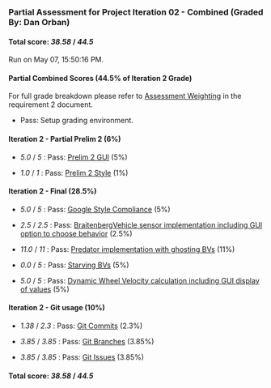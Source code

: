 ### Partial Assessment for Project Iteration 02 - Combined (Graded By: Dan Orban)

#### Total score: _38.58_ / _44.5_

Run on May 07, 15:50:16 PM.


#### Partial Combined Scores (44.5% of Iteration 2 Grade)


For full grade breakdown please refer to [Assessment Weighting](https://github.umn.edu/umn-csci-3081-S19/csci3081-shared-upstream/blob/support-code/project/docs/Iteration2Requirements.md#assessment-weighting) in the requirement 2 document.

+ Pass: Setup grading environment.




#### Iteration 2 - Partial Prelim 2 (6%)

+  _5.0_ / _5_ : Pass: [Prelim 2 GUI](Proj_02_Prelim-2_Assessment.md) (5%)



+  _1.0_ / _1_ : Pass: [Prelim 2 Style](Proj_02_Prelim-2-Style_Assessment.md) (1%)




#### Iteration 2 - Final (28.5%)

+  _5.0_ / _5_ : Pass: [Google Style Compliance](Proj_02_Final-Automated_Assessment.md#google-style) (5%)



+  _2.5_ / _2.5_ : Pass: [BraitenbergVehicle sensor implementation including GUI option to choose behavior](Proj_02_Final-Code_Assessment.md#feature-testing) (2.5%)



+  _11.0_ / _11_ : Pass: [Predator implementation with ghosting BVs](Proj_02_Final-Code_Assessment.md#feature-testing) (11%)



+  _0.0_ / _5_ : Pass: [Starving BVs](Proj_02_Final-Code_Assessment.md#feature-testing) (5%)



+  _5.0_ / _5_ : Pass: [Dynamic Wheel Velocity calculation including GUI display of values](Proj_02_Final-Code_Assessment.md) (5%)




#### Iteration 2 - Git usage (10%)

+  _1.38_ / _2.3_ : Pass: [Git Commits](Proj_02_Final-Automated_Assessment.md#git-tests) (2.3%)



+  _3.85_ / _3.85_ : Pass: [Git Branches](Proj_02_Final-Automated_Assessment.md#git-tests) (3.85%)



+  _3.85_ / _3.85_ : Pass: [Git Issues](Proj_02_Final-Automated_Assessment.md#git-issue-usage) (3.85%)



#### Total score: _38.58_ / _44.5_

